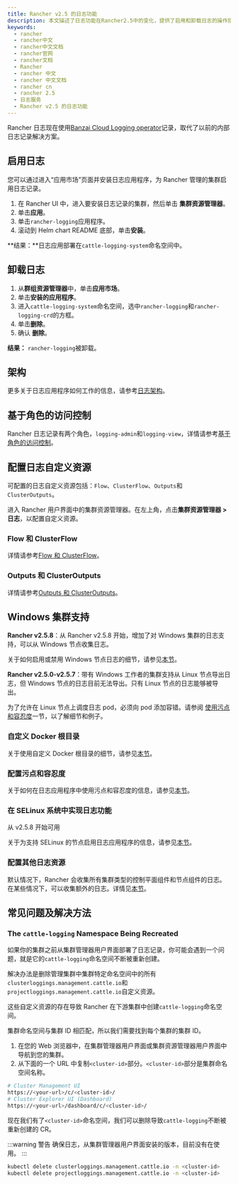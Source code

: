 ```yaml
---
title: Rancher v2.5 的日志功能
description: 本文描述了日志功能在Rancher2.5中的变化，提供了启用和卸载日志的操作指导。
keywords:
  - rancher
  - rancher中文
  - rancher中文文档
  - rancher官网
  - rancher文档
  - Rancher
  - rancher 中文
  - rancher 中文文档
  - rancher cn
  - rancher 2.5
  - 日志服务
  - Rancher v2.5 的日志功能
---
```


Rancher 日志现在使用[Banzai Cloud Logging operator](https://banzaicloud.com/docs/one-eye/logging-operator/)记录，取代了以前的内部日志记录解决方案。

## 启用日志

您可以通过进入“应用市场”页面并安装日志应用程序，为 Rancher 管理的集群启用日志记录。

1. 在 Rancher UI 中，进入要安装日志记录的集群，然后单击 **集群资源管理器**。
1. 单击**应用**。
1. 单击`rancher-logging`应用程序。
1. 滚动到 Helm chart README 底部，单击**安装**。

**结果：**日志应用部署在`cattle-logging-system`命名空间中。

## 卸载日志

1. 从**群组资源管理器**中，单击**应用市场**。
1. 单击**安装的应用程序**。
1. 进入`cattle-logging-system`命名空间，选中`rancher-logging`和`rancher-logging-crd`的方框。
1. 单击**删除**。
1. 确认 **删除**。

**结果：** `rancher-logging`被卸载。

## 架构

更多关于日志应用程序如何工作的信息，请参考[日志架构](/docs/rancher2.5/logging/architecture/_index)。

## 基于角色的访问控制

Rancher 日志记录有两个角色，`logging-admin`和`logging-view`，详情请参考[基于角色的访问控制](/docs/rancher2.5/logging/rbac/_index)。

## 配置日志自定义资源

可配置的日志自定义资源包括：`Flow`、`ClusterFlow`、`Outputs`和`ClusterOutputs`。

进入 Rancher 用户界面中的集群资源管理器。在左上角，点击**集群资源管理器 > 日志**，以配置自定义资源。

### Flow 和 ClusterFlow

详情请参考[Flow 和 ClusterFlow](/docs/rancher2.5/logging/custom-resource-config/flows/_index)。

### Outputs 和 ClusterOutputs

详情请参考[Outputs 和 ClusterOutputs](/docs/rancher2.5/logging/custom-resource-config/flows/_index)。

## Windows 集群支持

**Rancher v2.5.8**：从 Rancher v2.5.8 开始，增加了对 Windows 集群的日志支持，可以从 Windows 节点收集日志。

关于如何启用或禁用 Windows 节点日志的细节，请参见[本节](/docs/rancher2.5/logging/helm-chart-options/_index)。

**Rancher v2.5.0-v2.5.7**：带有 Windows 工作者的集群支持从 Linux 节点导出日志，但 Windows 节点的日志目前无法导出。只有 Linux 节点的日志能够被导出。

为了允许在 Linux 节点上调度日志 pod，必须向 pod 添加容错。请参阅 [使用污点和容忍度](/docs/rancher2.5/logging/taints-tolerations/_index)一节，以了解细节和例子。

### 自定义 Docker 根目录

关于使用自定义 Docker 根目录的细节，请参见[本节](/docs/rancher2.5/logging/helm-chart-options/index)。

### 配置污点和容忍度

关于如何在日志应用程序中使用污点和容忍度的信息，请参见[本节](/docs/rancher2.5/logging/taints-tolerations/_index)。

### 在 SELinux 系统中实现日志功能

从 v2.5.8 开始可用

关于为支持 SELinux 的节点启用日志应用程序的信息，请参见[本节](/docs/rancher2.5/logging/helm-chart-options/_index)。

### 配置其他日志资源

默认情况下，Rancher 会收集所有集群类型的控制平面组件和节点组件的日志。在某些情况下，可以收集额外的日志。详情见[本节](/docs/rancher2.5/logging/helm-chart-options/_index)。

## 常见问题及解决方法

### The `cattle-logging` Namespace Being Recreated

如果你的集群之前从集群管理器用户界面部署了日志记录，你可能会遇到一个问题，就是它的`cattle-logging`命名空间不断被重新创建。

解决办法是删除管理集群中集群特定命名空间中的所有`clusterloggings.management.cattle.io`和`projectloggings.management.cattle.io`自定义资源。

这些自定义资源的存在导致 Rancher 在下游集群中创建`cattle-logging`命名空间。

集群命名空间与集群 ID 相匹配，所以我们需要找到每个集群的集群 ID。

1. 在您的 Web 浏览器中，在集群管理器用户界面或集群资源管理器用户界面中导航到您的集群。
2. 从下面的一个 URL 中复制`<cluster-id>`部分。`<cluster-id>`部分是集群命名空间名称。

```bash
# Cluster Management UI
https://<your-url>/c/<cluster-id>/
# Cluster Explorer UI (Dashboard)
https://<your-url>/dashboard/c/<cluster-id>/
```

现在我们有了`<cluster-id>`命名空间，我们可以删除导致`cattle-logging`不断被重新创建的 CR。

:::warning 警告
确保日志，从集群管理器用户界面安装的版本，目前没有在使用。
:::

```bash
kubectl delete clusterloggings.management.cattle.io -n <cluster-id>
kubectl delete projectloggings.management.cattle.io -n <cluster-id>
```
